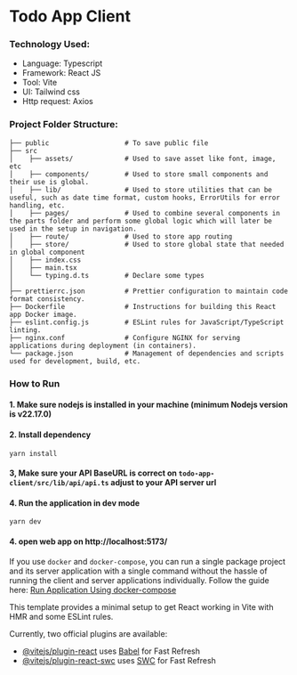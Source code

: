 # Todo App Client

### Technology Used:

* Language: Typescript
* Framework: React JS
* Tool: Vite
* UI: Tailwind css
* Http request: Axios

### Project Folder Structure:

```
├── public                   # To save public file
├── src
│    ├── assets/             # Used to save asset like font, image, etc
│    ├── components/         # Used to store small components and their use is global.
│    ├── lib/                # Used to store utilities that can be useful, such as date time format, custom hooks, ErrorUtils for error handling, etc.
│    ├── pages/              # Used to combine several components in the parts folder and perform some global logic which will later be used in the setup in navigation.
│    ├── route/              # Used to store app routing 
│    ├── store/              # Used to store global state that needed in global component
│    ├── index.css
│    ├── main.tsx
│    └── typing.d.ts         # Declare some types
│
├── prettierrc.json          # Prettier configuration to maintain code format consistency.
├── Dockerfile               # Instructions for building this React app Docker image.
├── eslint.config.js         # ESLint rules for JavaScript/TypeScript linting.
├── nginx.conf               # Configure NGINX for serving applications during deployment (in containers).
└── package.json             # Management of dependencies and scripts used for development, build, etc.
```

### How to Run

#### 1. Make sure nodejs is installed in your machine (minimum Nodejs version is v22.17.0)

#### 2. Install dependency

```shell
yarn install
```

#### 3, Make sure your API BaseURL is correct on `todo-app-client/src/lib/api/api.ts` adjust to your API server url

#### 4. Run the application in dev mode

```shell
yarn dev
```

#### 4. open web app on http://localhost:5173/

If you use `docker` and `docker-compose`, you can run a single package project and its server application with a single
command without the hassle of running the client and server applications individually. Follow the guide here: [Run Application Using docker-compose](https://github.com/tri-hariyadi/test_upscale/blob/master/README.md)

This template provides a minimal setup to get React working in Vite with HMR and some ESLint rules.

Currently, two official plugins are available:

- [@vitejs/plugin-react](https://github.com/vitejs/vite-plugin-react/blob/main/packages/plugin-react/README.md)
  uses [Babel](https://babeljs.io/) for Fast Refresh
- [@vitejs/plugin-react-swc](https://github.com/vitejs/vite-plugin-react-swc) uses [SWC](https://swc.rs/) for Fast
  Refresh

